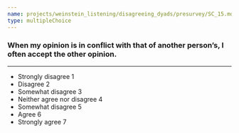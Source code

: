 ```yaml
---
name: projects/weinstein_listening/disagreeing_dyads/presurvey/SC_15.md
type: multipleChoice
---
```


### When my opinion is in conflict with that of another person’s, I often accept the other opinion.

---

- Strongly disagree 1
- Disagree 2
- Somewhat disagree 3
- Neither agree nor disagree 4
- Somewhat disagree 5
- Agree 6
- Strongly agree 7
